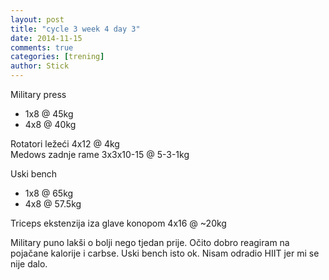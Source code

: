 ```yaml
---
layout: post
title: "cycle 3 week 4 day 3"
date: 2014-11-15
comments: true
categories: [trening]
author: Stick
---
```


Military press  
- 1x8 @ 45kg  
- 4x8 @ 40kg  

Rotatori ležeći 4x12 @ 4kg   
Medows zadnje rame 3x3x10-15 @ 5-3-1kg    

Uski bench  
- 1x8 @ 65kg  
- 4x8 @ 57.5kg   

Triceps ekstenzija iza glave konopom 4x16 @ ~20kg   

Military puno lakši o bolji nego tjedan prije. Očito dobro reagiram na pojačane kalorije i carbse. Uski bench isto ok. Nisam odradio HIIT jer mi se nije dalo.
